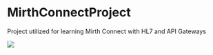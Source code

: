 # MirthConnectProject
Project utilized for learning Mirth Connect with HL7 and API Gateways


<img src="http://www.plantuml.com/plantuml/proxy?cache=no&src=https://raw.githubusercontent.com/talkon2000/MirthConnectProject/main/infrastructure.txt">
